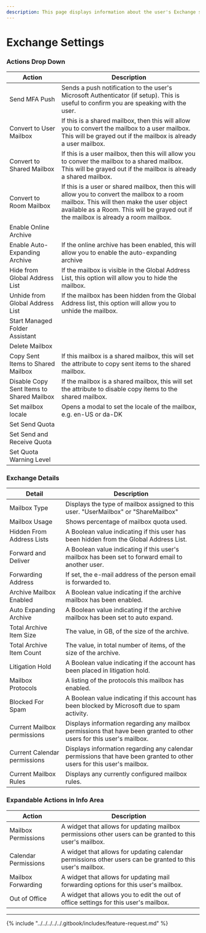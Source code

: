 ```yaml
---
description: This page displays information about the user's Exchange settings.
---
```


# Exchange Settings

### Actions Drop Down

| Action                                    | Description                                                                                                                                                                                                                        |
| ----------------------------------------- | ---------------------------------------------------------------------------------------------------------------------------------------------------------------------------------------------------------------------------------- |
| Send MFA Push                             | Sends a push notification to the user's Microsoft Authenticator (if setup). This is useful to confirm you are speaking with the user.                                                                                              |
| Convert to User Mailbox                   | If this is a shared mailbox, then this will allow you to convert the mailbox to a user mailbox. This will be grayed out if the mailbox is already a user mailbox.                                                                  |
| Convert to Shared Mailbox                 | If this is a user mailbox, then this will allow you to conver the mailbox to a shared mailbox. This will be grayed out if the mailbox is already a shared mailbox.                                                                 |
| Convert to Room Mailbox                   | If this is a user or shared mailbox, then this will allow you to convert the mailbox to a room mailbox. This will then make the user object available as a Room. This will be grayed out if the mailbox is already a room mailbox. |
| Enable Online Archive                     |                                                                                                                                                                                                                                    |
| Enable Auto-Expanding Archive             | If the online archive has been enabled, this will allow you to enable the auto-expanding archive                                                                                                                                   |
| Hide from Global Address List             | If the mailbox is visible in the Global Address List, this option will allow you to hide the mailbox.                                                                                                                              |
| Unhide from Global Address List           | If the mailbox has been hidden from the Global Address list, this option will allow you to unhide the mailbox.                                                                                                                     |
| Start Managed Folder Assistant            |                                                                                                                                                                                                                                    |
| Delete Mailbox                            |                                                                                                                                                                                                                                    |
| Copy Sent Items to Shared Mailbox         | If this mailbox is a shared mailbox, this will set the attribute to copy sent items to the shared mailbox.                                                                                                                         |
| Disable Copy Sent Items to Shared Mailbox | If the mailbox is a shared mailbox, this will set the attribute to disable copy items to the shared mailbox.                                                                                                                       |
| Set mailbox locale                        | Opens a modal to set the locale of the mailbox, e.g. en-US or da-DK                                                                                                                                                                |
| Set Send Quota                            |                                                                                                                                                                                                                                    |
| Set Send and Receive Quota                |                                                                                                                                                                                                                                    |
| Set Quota Warning Level                   |                                                                                                                                                                                                                                    |

### Exchange Details

| Detail                       | Description                                                                                                            |
| ---------------------------- | ---------------------------------------------------------------------------------------------------------------------- |
| Mailbox Type                 | Displays the type of mailbox assigned to this user. "UserMailbox" or "ShareMailbox"                                    |
| Mailbox Usage                | Shows percentage of mailbox quota used.                                                                                |
| Hidden From Address Lists    | A Boolean value indicating if this user has been hidden from the Global Address List.                                  |
| Forward and Deliver          | A Boolean value indicating if this user's mailbox has been set to forward email to another user.                       |
| Forwarding Address           | If set, the e-mail address of the person email is forwarded to.                                                        |
| Archive Mailbox Enabled      | A Boolean value indicating if the archive mailbox has been enabled.                                                    |
| Auto Expanding Archive       | A Boolean value indicating if the archive mailbox has been set to auto expand.                                         |
| Total Archive Item Size      | The value, in GB, of the size of the archive.                                                                          |
| Total Archive Item Count     | The value, in total number of items, of the size of the archive.                                                       |
| Litigation Hold              | A Boolean value indicating if the account has been placed in litigation hold.                                          |
| Mailbox Protocols            | A listing of the protocols this mailbox has enabled.                                                                   |
| Blocked For Spam             | A Boolean value indicating if this account has been blocked by Microsoft due to spam activity.                         |
| Current Mailbox permissions  | Displays information regarding any mailbox permissions that have been granted to other users for this user's mailbox.  |
| Current Calendar permissions | Displays information regarding any calendar permissions that have been granted to other users for this user's mailbox. |
| Current Mailbox Rules        | Displays any currently configured mailbox rules.                                                                       |

### Expandable Actions in Info Area

| Action               | Description                                                                                               |
| -------------------- | --------------------------------------------------------------------------------------------------------- |
| Mailbox Permissions  | A widget that allows for updating mailbox permissions other users can be granted to this user's mailbox.  |
| Calendar Permissions | A widget that allows for updating calendar permissions other users can be granted to this user's mailbox. |
| Mailbox Forwarding   | A widget that allows for updating mail forwarding options for this user's mailbox.                        |
| Out of Office        | A widget that allows you to edit the out of office settings for this user's mailbox.                      |

***

{% include "../../../../../.gitbook/includes/feature-request.md" %}
